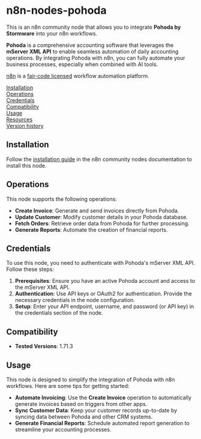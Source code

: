 # n8n-nodes-pohoda

This is an n8n community node that allows you to integrate **Pohoda by Stormware** into your n8n workflows.

**Pohoda** is a comprehensive accounting software that leverages the **mServer XML API** to enable seamless automation of daily accounting operations. By integrating Pohoda with n8n, you can fully automate your business processes, especially when combined with AI tools.

[n8n](https://n8n.io/) is a [fair-code licensed](https://docs.n8n.io/reference/license/) workflow automation platform.

[Installation](#installation)  
[Operations](#operations)  
[Credentials](#credentials)  
[Compatibility](#compatibility)  
[Usage](#usage)  
[Resources](#resources)  
[Version history](#version-history)

## Installation

Follow the [installation guide](https://docs.n8n.io/integrations/community-nodes/installation/) in the n8n community nodes documentation to install this node.

## Operations

This node supports the following operations:
- **Create Invoice**: Generate and send invoices directly from Pohoda.
- **Update Customer**: Modify customer details in your Pohoda database.
- **Fetch Orders**: Retrieve order data from Pohoda for further processing.
- **Generate Reports**: Automate the creation of financial reports.

## Credentials

To use this node, you need to authenticate with Pohoda's mServer XML API. Follow these steps:

1. **Prerequisites**: Ensure you have an active Pohoda account and access to the mServer XML API.
2. **Authentication**: Use API keys or OAuth2 for authentication. Provide the necessary credentials in the node configuration.
3. **Setup**: Enter your API endpoint, username, and password (or API key) in the credentials section of the node.

## Compatibility

- **Tested Versions**: 1.71.3

## Usage

This node is designed to simplify the integration of Pohoda with n8n workflows. Here are some tips for getting started:

- **Automate Invoicing**: Use the **Create Invoice** operation to automatically generate invoices based on triggers from other apps.
- **Sync Customer Data**: Keep your customer records up-to-date by syncing data between Pohoda and other CRM systems.
- **Generate Financial Reports**: Schedule automated report generation to streamline your accounting processes.

